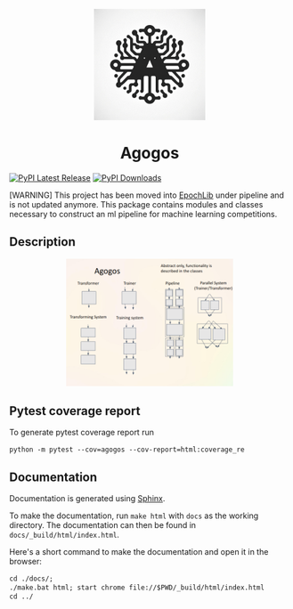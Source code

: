 <p align="center">
    <img src="./docs/source/_static/agogos.png" width="200">
</p>

<h1 align="center">Agogos</h1>

[![PyPI Latest Release](https://img.shields.io/pypi/v/agogos.svg)](https://pypi.org/project/agogos/)
[![PyPI Downloads](https://img.shields.io/pypi/dm/agogos.svg?label=PyPI%20downloads)](https://pypi.org/project/agogos/)

[WARNING] This project has been moved into [EpochLib](https://github.com/TeamEpochGithub/epochlib) under pipeline and is not updated anymore. This package contains modules and classes necessary to construct an ml pipeline for machine learning competitions.

## Description

<p align="center">
    <img src="./docs/images/Screenshot_2024-03-27-22-01-49_5760x1080.png" width="300">
</p>

## Pytest coverage report

To generate pytest coverage report run

```shell
python -m pytest --cov=agogos --cov-report=html:coverage_re
```

## Documentation

Documentation is generated using [Sphinx](https://www.sphinx-doc.org/en/master/).

To make the documentation, run `make html` with `docs` as the working directory. The documentation can then be found in `docs/_build/html/index.html`.

Here's a short command to make the documentation and open it in the browser:

```shell
cd ./docs/;
./make.bat html; start chrome file://$PWD/_build/html/index.html
cd ../
```
